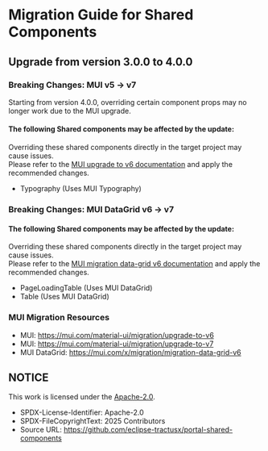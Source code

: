 # Migration Guide for Shared Components

## Upgrade from version 3.0.0 to 4.0.0

### Breaking Changes: MUI v5 -> v7

Starting from version 4.0.0, overriding certain component props may no longer work due to the MUI upgrade.

#### The following Shared components may be affected by the update:

Overriding these shared components directly in the target project may cause issues.  
Please refer to the [MUI upgrade to v6 documentation](https://mui.com/material-ui/migration/upgrade-to-v6) and apply the recommended changes.

- Typography (Uses MUI Typography)

### Breaking Changes: MUI DataGrid v6 -> v7

#### The following Shared components may be affected by the update:

Overriding these shared components directly in the target project may cause issues.  
Please refer to the [MUI migration data-grid v6 documentation](https://mui.com/x/migration/migration-data-grid-v6) and apply the recommended changes.

- PageLoadingTable (Uses MUI DataGrid)
- Table (Uses MUI DataGrid)

### MUI Migration Resources

- MUI: <https://mui.com/material-ui/migration/upgrade-to-v6>
- MUI: <https://mui.com/material-ui/migration/upgrade-to-v7>
- MUI DataGrid: <https://mui.com/x/migration/migration-data-grid-v6>

## NOTICE

This work is licensed under the [Apache-2.0](https://www.apache.org/licenses/LICENSE-2.0).

- SPDX-License-Identifier: Apache-2.0
- SPDX-FileCopyrightText: 2025 Contributors
- Source URL: https://github.com/eclipse-tractusx/portal-shared-components
